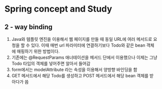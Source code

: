 # Spring concept and Study

## 2 - way binding
1. Java와 템플릿 엔진을 이용해서 웹 페이지를 만들 때 동일 URL에 여러 메서드로 요청을 할 수 있다. 이때 매번 url 파라미터에 연결하기보다 Todo와 같은 bean 객체에 매핑하기 위한 방법이다.
2. 기존에는 @RequestParams 애너테이션을 메서드 단에서 이용했으나 이제는 그냥 Todo 타입의 객체를 넣어주면 알아서 들어감
3. form에서는 modelAttribute 라는 속성을 이용해서 양방향 바인딩을 함
4. GET 메서드에서 해당 Todo를 생성하고 POST 메서드에서 해당 bean 객체를 받아다가 씀